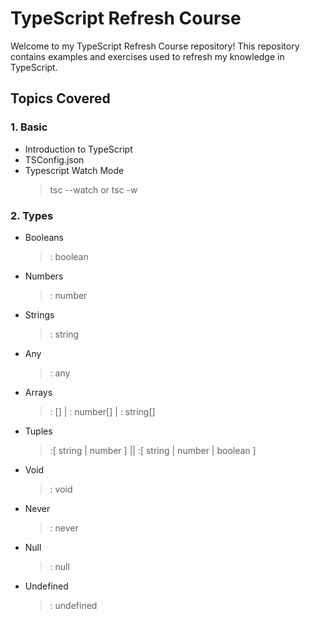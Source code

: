 
# **TypeScript Refresh Course**

Welcome to my TypeScript Refresh Course repository! This repository contains examples and exercises used to refresh my knowledge in TypeScript.

## Topics Covered

### 1. Basic
- Introduction to TypeScript
- TSConfig.json
- Typescript Watch Mode
    > tsc --watch or tsc -w

### 2. Types
- Booleans 
    >: boolean

- Numbers
    >: number

- Strings
    >: string

- Any
    >: any

- Arrays
    >: [] | : number[] | : string[] 

- Tuples 
    >:[ string | number ] || :[ string | number | boolean ]

- Void
    >: void

- Never
    >: never

- Null
    >: null

- Undefined
    >: undefined